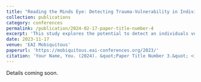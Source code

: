 ```yaml
---
title: "Reading the Minds Eye: Detecting Trauma-Vulnerability in Individuals by Analyzing Attention Through Eye-Tracking"
collection: publications
category: conferences
permalink: /publication/2024-02-17-paper-title-number-4
excerpt: 'This study explores the potential to detect an individuals vulnerability to trauma by analyzing eye-tracking data and assessing their attention to specific visual stimuli.'
date: 2023-11-17
venue: 'EAI Mobiquitous'
paperurl: 'https://mobiquitous.eai-conferences.org/2023/'
citation: 'Your Name, You. (2024). &quot;Paper Title Number 3.&quot; <i>GitHub Journal of Bugs</i>. 1(3).'
---
```


Details coming soon.
